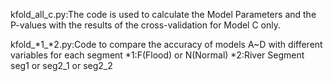 kfold_all_c.py:The code is used to calculate the Model Parameters and the P-values with the results of the cross-validation for Model C only.


kfold_*1_*2.py:Code to compare the accuracy of models A~D with different variables for each segment
*1:F(Flood) or N(Normal)
*2:River Segment seg1 or seg2_1 or seg2_2
